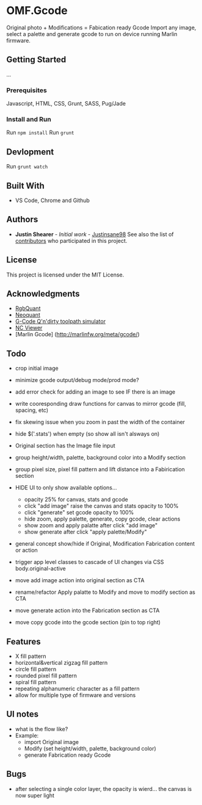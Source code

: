 # OMF.Gcode
Original photo + Modifications = Fabication ready Gcode
Import any image, select a palette and generate gcode to run on device running Marlin firmware. 

## Getting Started
...

### Prerequisites
Javascript, HTML, CSS, Grunt, SASS, Pug/Jade

### Install and Run
Run `npm install`
Run `grunt`

## Devlopment
Run `grunt watch`

## Built With
* VS Code, Chrome and Github

## Authors
* **Justin Shearer** - *Initial work* - [Justinsane98](https://github.com/Justinsane98)
See also the list of [contributors](https://github.com/your/project/contributors) who participated in this project.

## License
This project is licensed under the MIT License.

## Acknowledgments
* [RgbQuant](https://github.com/leeoniya/RgbQuant.js)
* [Neoquant](https://github.com/unindented/neuquant-js)
* [G-Code Q'n'dirty toolpath simulator](https://nraynaud.github.io/webgcode/)
* [NC Viewer](https://ncviewer.com/)
* [Marlin Gcode] (http://marlinfw.org/meta/gcode/)

## Todo
* crop initial image
* minimize gcode output/debug mode/prod mode?
* add error check for adding an image to see IF there is an image
* write cooresponding draw functions for canvas to mirror gcode (fill, spacing, etc)
* fix skewing issue when you zoom in past the width of the container
* hide $('.stats') when empty (so show all isn't alsways on)
* Original section has the Image file input
* group height/width, palette, background color into a Modify section
* group pixel size, pixel fill pattern and lift distance into a Fabirication section

* HIDE UI to only show available options...
    * opacity 25% for canvas, stats and gcode
    * click "add image" raise the canvas and stats opacity to 100%
    * click "generate" set gcode opacity to 100%
    * hide zoom, apply palette, generate, copy gcode, clear actions
    * show zoom and apply palatte after click "add image"
    * show generate after click "apply palette/Modify"

* general concept show/hide if Original, Modification Fabrication content or action
* trigger app level classes to cascade of UI changes via CSS body.original-active
* move add image action into original section as CTA
* rename/refactor Apply palatte to Modify and move to modify section as CTA
* move generate action into the Fabrication section as CTA
* move copy gcode into the gcode section (pin to top right)

## Features
* X fill pattern
* horizontal&vertical zigzag fill pattern
* circle fill pattern
* rounded pixel fill pattern
* spiral fill pattern
* repeating alphanumeric character as a fill pattern
* allow for multiple type of firmware and versions

## UI notes
* what is the flow like?
* Example:
    * import Original image
    * Modify (set height/width, palette, background color)
    * generate Fabrication ready Gcode

## Bugs
* after selecting a single color layer, the opacity is wierd... the canvas is now super light
